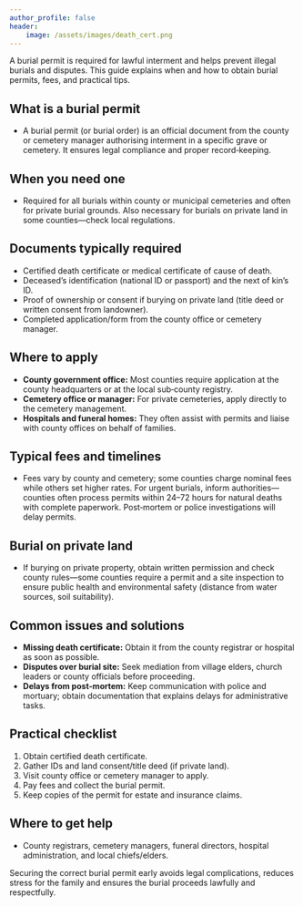 ```yaml
---
author_profile: false
header:
    image: /assets/images/death_cert.png
---
```


A burial permit is required for lawful interment and helps prevent illegal burials and disputes. This guide explains when and how to obtain burial permits, fees, and practical tips.

## What is a burial permit
- A burial permit (or burial order) is an official document from the county or cemetery manager authorising interment in a specific grave or cemetery. It ensures legal compliance and proper record‑keeping.

## When you need one
- Required for all burials within county or municipal cemeteries and often for private burial grounds. Also necessary for burials on private land in some counties—check local regulations.

## Documents typically required
- Certified death certificate or medical certificate of cause of death.  
- Deceased’s identification (national ID or passport) and the next of kin’s ID.  
- Proof of ownership or consent if burying on private land (title deed or written consent from landowner).  
- Completed application/form from the county office or cemetery manager.

## Where to apply
- **County government office:** Most counties require application at the county headquarters or at the local sub‑county registry.  
- **Cemetery office or manager:** For private cemeteries, apply directly to the cemetery management.  
- **Hospitals and funeral homes:** They often assist with permits and liaise with county offices on behalf of families.

## Typical fees and timelines
- Fees vary by county and cemetery; some counties charge nominal fees while others set higher rates. For urgent burials, inform authorities—counties often process permits within 24–72 hours for natural deaths with complete paperwork. Post‑mortem or police investigations will delay permits.

## Burial on private land
- If burying on private property, obtain written permission and check county rules—some counties require a permit and a site inspection to ensure public health and environmental safety (distance from water sources, soil suitability).

## Common issues and solutions
- **Missing death certificate:** Obtain it from the county registrar or hospital as soon as possible.  
- **Disputes over burial site:** Seek mediation from village elders, church leaders or county officials before proceeding.  
- **Delays from post‑mortem:** Keep communication with police and mortuary; obtain documentation that explains delays for administrative tasks.

## Practical checklist
1. Obtain certified death certificate.  
2. Gather IDs and land consent/title deed (if private land).  
3. Visit county office or cemetery manager to apply.  
4. Pay fees and collect the burial permit.  
5. Keep copies of the permit for estate and insurance claims.

## Where to get help
- County registrars, cemetery managers, funeral directors, hospital administration, and local chiefs/elders.

Securing the correct burial permit early avoids legal complications, reduces stress for the family and ensures the burial proceeds lawfully and respectfully.
